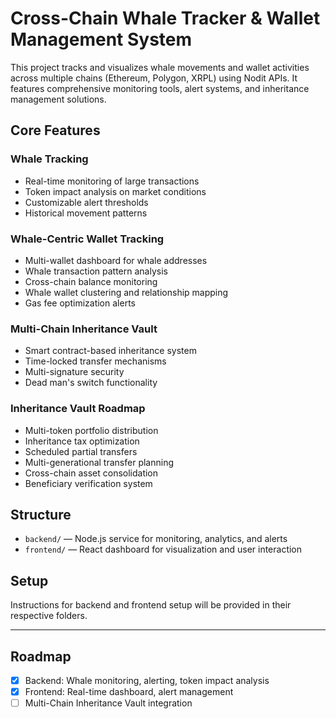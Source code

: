 # Cross-Chain Whale Tracker & Wallet Management System

This project tracks and visualizes whale movements and wallet activities across multiple chains (Ethereum, Polygon, XRPL) using Nodit APIs. It features comprehensive monitoring tools, alert systems, and inheritance management solutions.

## Core Features

### Whale Tracking

- Real-time monitoring of large transactions
- Token impact analysis on market conditions
- Customizable alert thresholds
- Historical movement patterns

### Whale-Centric Wallet Tracking

- Multi-wallet dashboard for whale addresses
- Whale transaction pattern analysis
- Cross-chain balance monitoring
- Whale wallet clustering and relationship mapping
- Gas fee optimization alerts

### Multi-Chain Inheritance Vault

- Smart contract-based inheritance system
- Time-locked transfer mechanisms
- Multi-signature security
- Dead man's switch functionality

### Inheritance Vault Roadmap

- Multi-token portfolio distribution
- Inheritance tax optimization
- Scheduled partial transfers
- Multi-generational transfer planning
- Cross-chain asset consolidation
- Beneficiary verification system

## Structure

- `backend/` — Node.js service for monitoring, analytics, and alerts
- `frontend/` — React dashboard for visualization and user interaction

## Setup

Instructions for backend and frontend setup will be provided in their respective folders.

---

## Roadmap

- [x] Backend: Whale monitoring, alerting, token impact analysis
- [x] Frontend: Real-time dashboard, alert management
- [ ] Multi-Chain Inheritance Vault integration
